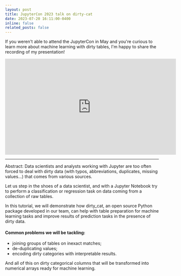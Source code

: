 ```yaml
---
layout: post
title: JupyterCon 2023 talk on dirty-cat
date: 2023-07-20 16:11:00-0400
inline: false
related_posts: false
---
```


If you weren't able to attend the JupyterCon in May and you're curious to learn more about machine learning with dirty tables, I'm happy to share the recording of my presentation!

<iframe width="560" height="315" src="https://www.youtube.com/embed/lvDN0wgTpeI" title="YouTube video player" frameborder="0" allow="accelerometer; autoplay; clipboard-write; encrypted-media; gyroscope; picture-in-picture; web-share" allowfullscreen></iframe>

***

Abstract:
Data scientists and analysts working with Jupyter are too often forced to deal with dirty data (with typos, abbreviations, duplicates, missing values...) that comes from various sources.

Let us step in the shoes of a data scientist, and with a Jupyter Notebook try to perform a classification or regression task on data coming from a collection of raw tables.

In this tutorial, we will demonstrate how dirty_cat, an open source Python package developed in our team, can help with table preparation for machine learning tasks and improve results of prediction tasks in the presence of dirty data.

#### Common problems we will be tackling:
<ul>
    <li>joining groups of tables on inexact matches;</li>
    <li>de-duplicating values;</li>
    <li>encoding dirty categories with interpretable results.</li>
</ul>

And all of this on dirty categorical columns that will be transformed into numerical arrays ready for machine learning.
